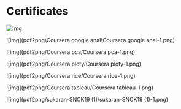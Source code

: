 # Certificates
![img](https://images.youracclaim.com/size/340x340/images/302f9e9a-40bc-4a2b-b51b-7fc9ba94407f/Oracle-Certification-badge_OC-Associate600X600.png)

![img](pdf2png\Coursera google anal\Coursera google anal-1.png)
<!--pdf2png/Coursera google anal/Coursera google anal-1.png-->

![img](pdf2png/Coursera pca/Coursera pca-1.png)

![img](pdf2png/Coursera ploty/Coursera ploty-1.png)

![img](pdf2png/Coursera rice/Coursera rice-1.png)

![img](pdf2png/Coursera tableau/Coursera tableau-1.png)

![img](pdf2png/sukaran-SNCK19 (1)/sukaran-SNCK19 (1)-1.png)
